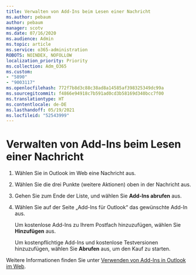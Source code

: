 ```yaml
---
title: Verwalten von Add-Ins beim Lesen einer Nachricht
ms.author: pebaum
author: pebaum
manager: scotv
ms.date: 07/16/2020
ms.audience: Admin
ms.topic: article
ms.service: o365-administration
ROBOTS: NOINDEX, NOFOLLOW
localization_priority: Priority
ms.collection: Adm_O365
ms.custom:
- "5890"
- "9003117"
ms.openlocfilehash: 772f7b8d3c88c38ad8a14585af398325349dc99a
ms.sourcegitcommit: f4866e94918c7b591ad0cd3b58169d340bcc7f00
ms.translationtype: HT
ms.contentlocale: de-DE
ms.lasthandoff: 05/19/2021
ms.locfileid: "52543999"
---
```

# <a name="how-to-manage-add-ins-while-reading-a-message"></a>Verwalten von Add-Ins beim Lesen einer Nachricht

1. Wählen Sie in Outlook im Web eine Nachricht aus.
    
2. Wählen Sie die drei Punkte (weitere Aktionen) oben in der Nachricht aus.

3. Gehen Sie zum Ende der Liste, und wählen Sie **Add-Ins abrufen** aus.
    
4. Wählen Sie auf der Seite „Add-Ins für Outlook“ das gewünschte Add-In aus.
    
    Um kostenlose Add-Ins zu Ihrem Postfach hinzuzufügen, wählen Sie **Hinzufügen** aus.
    
    Um kostenpflichtige Add-Ins und kostenlose Testversionen hinzuzufügen, wählen Sie **Abrufen** aus, um den Kauf zu starten.
    
Weitere Informationen finden Sie unter [Verwenden von Add-Ins in Outlook im Web](https://support.microsoft.com/office/using-add-ins-in-outlook-on-the-web-8f2ce816-5df4-44a5-958c-f7f9d6dabdce).